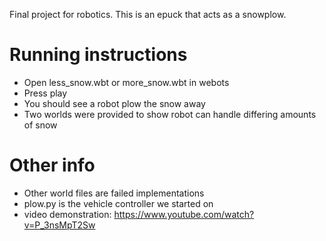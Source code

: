 Final project for robotics. This is an epuck that acts as a snowplow.

# Running instructions
- Open less_snow.wbt or more_snow.wbt in webots
- Press play
- You should see a robot plow the snow away
- Two worlds were provided to show robot can handle differing amounts of snow

# Other info
- Other world files are failed implementations
- plow.py is the vehicle controller we started on
- video demonstration: https://www.youtube.com/watch?v=P_3nsMpT2Sw